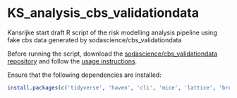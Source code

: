 # KS_analysis_cbs_validationdata
Kansrijke start draft R script of the risk modelling analysis pipeline using fake cbs data generated by sodascience/cbs_validationdata

Before running the script, download the [sodascience/cbs_validationdata repository](https://github.com/sodascience/cbs_validationdata) and follow the [usage instructions](https://github.com/sodascience/cbs_validationdata/blob/main/README.md).

Ensure that the following dependencies are installed: 

```r
install.packages(c('tidyverse', 'haven', 'cli', 'mice', 'lattice', 'broom', 'pROC', 'caret', 'stringr'), repos = 'https://cloud.r-project.org', dependencies = TRUE)
```
